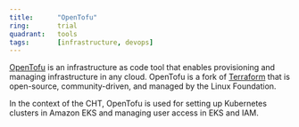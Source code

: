 ```yaml
---
title:      "OpenTofu"
ring:       trial
quadrant:   tools
tags:       [infrastructure, devops]
---
```

 
[OpenTofu](https://opentofu.org/) is an infrastructure as code tool that enables provisioning and managing infrastructure in any cloud. OpenTofu is a fork of [Terraform](https://www.terraform.io/) that is open-source, community-driven, and managed by the Linux Foundation.

In the context of the CHT, OpenTofu is used for setting up Kubernetes clusters in Amazon EKS and managing user access in EKS and IAM.